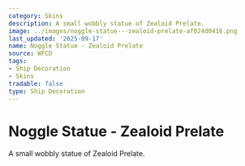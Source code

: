 ```yaml
---
category: Skins
description: A small wobbly statue of Zealoid Prelate.
image: ../images/noggle-statue---zealoid-prelate-af024d0416.png
last_updated: '2025-09-17'
name: Noggle Statue - Zealoid Prelate
source: WFCD
tags:
- Ship Decoration
- Skins
tradable: false
type: Ship Decoration
---
```


# Noggle Statue - Zealoid Prelate

A small wobbly statue of Zealoid Prelate.

